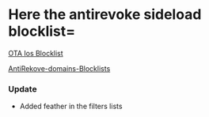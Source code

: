 # Here the antirevoke sideload blocklist=

[OTA Ios Blocklist](https://raw.githubusercontent.com/NoozPrime/AntiRekove-domains-Blocklists/refs/heads/main/OTA%20Ios%20Blocklist.txt)

[AntiRekove-domains-Blocklists](https://raw.githubusercontent.com/NoozPrime/AntiRekove-domains-Blocklists/refs/heads/main/AntiRevoke%20Sideload%20Blocklist.txt)

### Update 
- Added feather in the filters lists
